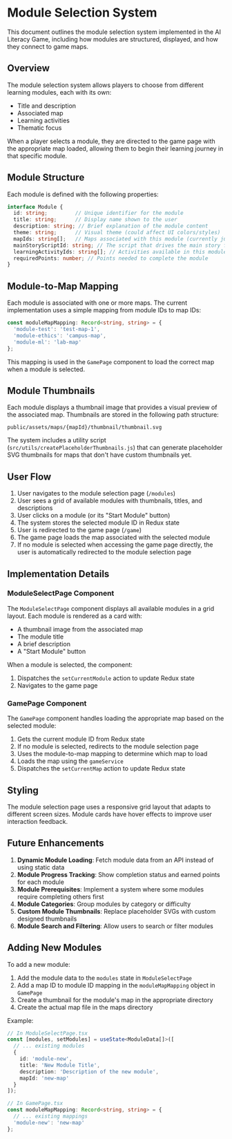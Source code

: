 # Module Selection System

This document outlines the module selection system implemented in the AI Literacy Game, including how modules are structured, displayed, and how they connect to game maps.

## Overview

The module selection system allows players to choose from different learning modules, each with its own:
- Title and description
- Associated map
- Learning activities
- Thematic focus

When a player selects a module, they are directed to the game page with the appropriate map loaded, allowing them to begin their learning journey in that specific module.

## Module Structure

Each module is defined with the following properties:

```typescript
interface Module {
  id: string;         // Unique identifier for the module
  title: string;      // Display name shown to the user
  description: string; // Brief explanation of the module content
  theme: string;      // Visual theme (could affect UI colors/styles)
  mapIds: string[];   // Maps associated with this module (currently just using the first one)
  mainStoryScriptId: string; // The script that drives the main story for this module
  learningActivityIds: string[]; // Activities available in this module
  requiredPoints: number; // Points needed to complete the module
}
```

## Module-to-Map Mapping

Each module is associated with one or more maps. The current implementation uses a simple mapping from module IDs to map IDs:

```typescript
const moduleMapMapping: Record<string, string> = {
  'module-test': 'test-map-1',
  'module-ethics': 'campus-map',
  'module-ml': 'lab-map'
};
```

This mapping is used in the `GamePage` component to load the correct map when a module is selected.

## Module Thumbnails

Each module displays a thumbnail image that provides a visual preview of the associated map. Thumbnails are stored in the following path structure:

```
public/assets/maps/{mapId}/thumbnail/thumbnail.svg
```

The system includes a utility script (`src/utils/createPlaceholderThumbnails.js`) that can generate placeholder SVG thumbnails for maps that don't have custom thumbnails yet.

## User Flow

1. User navigates to the module selection page (`/modules`)
2. User sees a grid of available modules with thumbnails, titles, and descriptions
3. User clicks on a module (or its "Start Module" button)
4. The system stores the selected module ID in Redux state
5. User is redirected to the game page (`/game`)
6. The game page loads the map associated with the selected module
7. If no module is selected when accessing the game page directly, the user is automatically redirected to the module selection page

## Implementation Details

### ModuleSelectPage Component

The `ModuleSelectPage` component displays all available modules in a grid layout. Each module is rendered as a card with:
- A thumbnail image from the associated map
- The module title
- A brief description
- A "Start Module" button

When a module is selected, the component:
1. Dispatches the `setCurrentModule` action to update Redux state
2. Navigates to the game page

### GamePage Component

The `GamePage` component handles loading the appropriate map based on the selected module:
1. Gets the current module ID from Redux state
2. If no module is selected, redirects to the module selection page
3. Uses the module-to-map mapping to determine which map to load
4. Loads the map using the `gameService`
5. Dispatches the `setCurrentMap` action to update Redux state

## Styling

The module selection page uses a responsive grid layout that adapts to different screen sizes. Module cards have hover effects to improve user interaction feedback.

## Future Enhancements

1. **Dynamic Module Loading**: Fetch module data from an API instead of using static data
2. **Module Progress Tracking**: Show completion status and earned points for each module
3. **Module Prerequisites**: Implement a system where some modules require completing others first
4. **Module Categories**: Group modules by category or difficulty
5. **Custom Module Thumbnails**: Replace placeholder SVGs with custom designed thumbnails
6. **Module Search and Filtering**: Allow users to search or filter modules

## Adding New Modules

To add a new module:

1. Add the module data to the `modules` state in `ModuleSelectPage`
2. Add a map ID to module ID mapping in the `moduleMapMapping` object in `GamePage`
3. Create a thumbnail for the module's map in the appropriate directory
4. Create the actual map file in the maps directory

Example:

```typescript
// In ModuleSelectPage.tsx
const [modules, setModules] = useState<ModuleData[]>([
  // ... existing modules
  {
    id: 'module-new',
    title: 'New Module Title',
    description: 'Description of the new module',
    mapId: 'new-map'
  }
]);

// In GamePage.tsx
const moduleMapMapping: Record<string, string> = {
  // ... existing mappings
  'module-new': 'new-map'
};
``` 